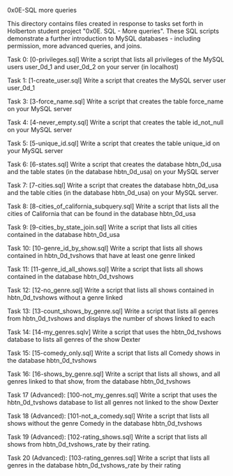 0x0E-SQL more queries

This directory contains files created in response to tasks set forth in Holberton student project "0x0E. SQL - More queries". These SQL scripts demonstrate a further introduction to MySQL databases - including permission, more advanced queries, and joins.

Task 0: 
[0-privileges.sql]
Write a script that lists all privileges of the MySQL users user_0d_1 and user_0d_2 on your server (in localhost)

Task 1: [1-create_user.sql]
Write a script that creates the MySQL server user user_0d_1

Task 3: [3-force_name.sql]
Write a script that creates the table force_name on your MySQL server

Task 4: [4-never_empty.sql]
Write a script that creates the table id_not_null on your MySQL server

Task 5: [5-unique_id.sql]
Write a script that creates the table unique_id on your MySQL server

Task 6: [6-states.sql]
Write a script that creates the database hbtn_0d_usa and the table states (in the database hbtn_0d_usa) on your MySQL server

Task 7: [7-cities.sql]
Write a script that creates the database hbtn_0d_usa and the table cities (in the database hbtn_0d_usa) on your MySQL server.

Task 8: [8-cities_of_california_subquery.sql]
Write a script that lists all the cities of California that can be found in the database hbtn_0d_usa

Task 9: [9-cities_by_state_join.sql]
Write a script that lists all cities contained in the database hbtn_0d_usa

Task 10: [10-genre_id_by_show.sql]
Write a script that lists all shows contained in hbtn_0d_tvshows that have at least one genre linked

Task 11: [11-genre_id_all_shows.sql]
Write a script that lists all shows contained in the database hbtn_0d_tvshows

Task 12: [12-no_genre.sql]
Write a script that lists all shows contained in hbtn_0d_tvshows without a genre linked

Task 13: [13-count_shows_by_genre.sql]
Write a script that lists all genres from hbtn_0d_tvshows and displays the number of shows linked to each

Task 14: [14-my_genres.sqlv]
Write a script that uses the hbtn_0d_tvshows database to lists all genres of the show Dexter

Task 15: [15-comedy_only.sql]
Write a script that lists all Comedy shows in the database hbtn_0d_tvshows

Task 16: [16-shows_by_genre.sql]
Write a script that lists all shows, and all genres linked to that show, from the database hbtn_0d_tvshows

Task 17 (Advanced): [100-not_my_genres.sql]
Write a script that uses the hbtn_0d_tvshows database to list all genres not linked to the show Dexter

Task 18 (Advanced): [101-not_a_comedy.sql]
Write a script that lists all shows without the genre Comedy in the database hbtn_0d_tvshows

Task 19 (Advanced): [102-rating_shows.sql]
Write a script that lists all shows from hbtn_0d_tvshows_rate by their rating.

Task 20 (Advanced): [103-rating_genres.sql]
Write a script that lists all genres in the database hbtn_0d_tvshows_rate by their rating
